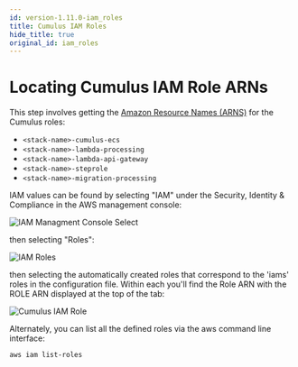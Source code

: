 ```yaml
---
id: version-1.11.0-iam_roles
title: Cumulus IAM Roles
hide_title: true
original_id: iam_roles
---
```


# Locating Cumulus IAM Role ARNs

This step involves getting the [Amazon Resource Names (ARNS)](https://docs.aws.amazon.com/general/latest/gr/aws-arns-and-namespaces.html) for the Cumulus roles:

* ```<stack-name>-cumulus-ecs```
* ```<stack-name>-lambda-processing```
* ```<stack-name>-lambda-api-gateway```
* ```<stack-name>-steprole```
* ```<stack-name>-migration-processing```

IAM values can be found by selecting "IAM" under the Security, Identity & Compliance in the AWS management console:

![IAM Managment Console Select](assets/iam-access.png)

then selecting "Roles":

![IAM Roles](assets/iam-roles.png)


then selecting the automatically created roles that correspond to the 'iams' roles in the configuration file.    Within each you'll find the Role ARN with the ROLE ARN displayed at the top of the tab:

![Cumulus IAM Role](assets/cumulus-iam-role.png)


Alternately, you can list all the defined roles via the aws command line interface:

```aws iam list-roles```
